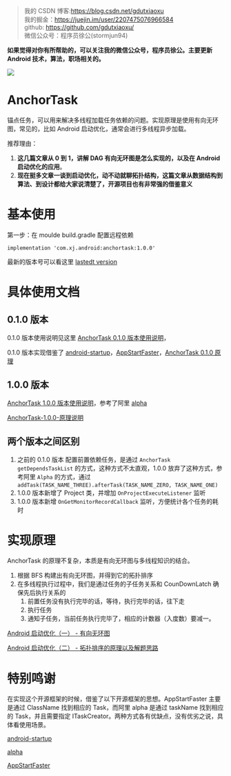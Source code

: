 > 我的 CSDN 博客:https://blog.csdn.net/gdutxiaoxu <br>
> 我的掘金：https://juejin.im/user/2207475076966584  <br>
> github: https://github.com/gdutxiaoxu/  <br>
> 微信公众号：程序员徐公(stormjun94)  <br>

**如果觉得对你有所帮助的，可以关注我的微信公众号，程序员徐公。主要更新 Android 技术，算法，职场相关的。**

![](https://gitee.com/gdutxiaoxu/blog-picture/raw/master/21/02/%E7%A8%8B%E5%BA%8F%E5%91%98%E5%BE%90%E5%85%AC%20(1).png)


#  AnchorTask

锚点任务，可以用来解决多线程加载任务依赖的问题。实现原理是使用有向无环图，常见的，比如 Android 启动优化，通常会进行多线程异步加载。


推荐理由：
1. **这几篇文章从 0 到 1，讲解 DAG 有向无环图是怎么实现的，以及在 Android 启动优化的应用**。
2. **现在挺多文章一谈到启动优化，动不动就聊拓扑结构，这篇文章从数据结构到算法、到设计都给大家说清楚了，开源项目也有非常强的借鉴意义**




# 基本使用

第一步：在 moulde build.gradle 配置远程依赖


```
implementation 'com.xj.android:anchortask:1.0.0'
```

最新的版本号可以看这里 [lastedt version](https://dl.bintray.com/xujun94/maven/com/xj/android/anchortask/)

# 具体使用文档



## 0.1.0 版本

0.1.0 版本使用说明见这里 [AnchorTask 0.1.0 版本使用说明](https://github.com/gdutxiaoxu/AnchorTask/wiki/AnchorTask-0.1.0-%E7%89%88%E6%9C%AC%E4%BD%BF%E7%94%A8%E8%AF%B4%E6%98%8E)， 

0.1.0 版本实现借鉴了 [android-startup](https://github.com/idisfkj/android-startup)，[AppStartFaster](https://github.com/NoEndToLF/AppStartFaster)，[AnchorTask 0.1.0 原理
](https://github.com/gdutxiaoxu/AnchorTask/wiki/AnchorTask-0.1.0-%E5%8E%9F%E7%90%86)

##  1.0.0 版本

[AnchorTask 1.0.0 版本使用说明](https://github.com/gdutxiaoxu/AnchorTask/wiki/AnchorTask-1.0.0-%E7%89%88%E6%9C%AC%E4%BD%BF%E7%94%A8%E8%AF%B4%E6%98%8E)，参考了阿里 [alpha](https://github.com/alibaba/alpha)

[AnchorTask-1.0.0-原理说明](https://github.com/gdutxiaoxu/AnchorTask/wiki/AnchorTask-1.0.0-%E5%8E%9F%E7%90%86%E8%AF%B4%E6%98%8E)

## 两个版本之间区别


1. 之前的 0.1.0 版本 配置前置依赖任务，是通过 `AnchorTask getDependsTaskList` 的方式，这种方式不太直观，1.0.0 放弃了这种方式，参考阿里 `Alpha` 的方式，通过 `addTask(TASK_NAME_THREE).afterTask(TASK_NAME_ZERO, TASK_NAME_ONE)`
2. 1.0.0 版本新增了 Project 类，并增加 `OnProjectExecuteListener` 监听
3. 1.0.0 版本新增 `OnGetMonitorRecordCallback` 监听，方便统计各个任务的耗时


# 实现原理

AnchorTask 的原理不复杂，本质是有向无环图与多线程知识的结合。

1. 根据 BFS 构建出有向无环图，并得到它的拓扑排序
2.  在多线程执行过程中，我们是通过任务的子任务关系和 CounDownLatch 确保先后执行关系的
    1. 前置任务没有执行完毕的话，等待，执行完毕的话，往下走
    2. 执行任务
    3.  通知子任务，当前任务执行完毕了，相应的计数器（入度数）要减一。
    

[Android 启动优化（一） - 有向无环图
](https://juejin.cn/post/6926794003794903048)

[Android 启动优化（二） - 拓扑排序的原理以及解题思路](https://juejin.cn/post/6930805971673415694)



# 特别鸣谢

在实现这个开源框架的时候，借鉴了以下开源框架的思想。AppStartFaster 主要是通过 ClassName 找到相应的 Task，而阿里 alpha 是通过 taskName 找到相应的 Task，并且需要指定 ITaskCreator。两种方式各有优缺点，没有优劣之说，具体看使用场景。

[android-startup](https://github.com/idisfkj/android-startup)

[alpha](https://github.com/alibaba/alpha)

[AppStartFaster](https://github.com/NoEndToLF/AppStartFaster)

